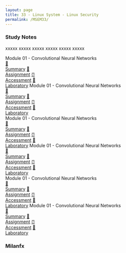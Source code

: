 ```yaml
---
layout: page
title: 33 - Linux System - Linux Security
permalink: /MSEM33/
---
```


<h3>Study Notes</h3>

xxxxx xxxxx xxxxx xxxxx xxxxx xxxxx

<div>
  <span class="btn spec1"><span class="btn spec2">Module 01 - Convolutional Neural Networks</span>
  <br>
  <a href="/05-MSEM-Courses/MSEM01/M1/" class="btn box1">📝<br>Summary</a>
  <a href="/05-MSEM-Courses/MSEM01/M1/" class="btn box2">📖<br>Assignment</a>
  <a href="/05-MSEM-Courses/MSEM01/M1/" class="btn box3">⏰<br>Accessment</a>
  <a href="/05-MSEM-Courses/MSEM01/M1/" class="btn box4">📂<br>Laboratory</a>
  </span>
  <span class="btn spec1"><span class="btn spec2">Module 01 - Convolutional Neural Networks</span>
  <br>
  <a href="/05-MSEM-Courses/MSEM01/M1/" class="btn box1">📝<br>Summary</a>
  <a href="/05-MSEM-Courses/MSEM01/M1/" class="btn box2">📖<br>Assignment</a>
  <a href="/05-MSEM-Courses/MSEM01/M1/" class="btn box3">⏰<br>Accessment</a>
  <a href="/05-MSEM-Courses/MSEM01/M1/" class="btn box4">📂<br>Laboratory</a>
  </span>
</div>

<div>
  <span class="btn spec1"><span class="btn spec2">Module 01 - Convolutional Neural Networks</span>
  <br>
  <a href="/05-MSEM-Courses/MSEM01/M1/" class="btn box1">📝<br>Summary</a>
  <a href="/05-MSEM-Courses/MSEM01/M1/" class="btn box2">📖<br>Assignment</a>
  <a href="/05-MSEM-Courses/MSEM01/M1/" class="btn box3">⏰<br>Accessment</a>
  <a href="/05-MSEM-Courses/MSEM01/M1/" class="btn box4">📂<br>Laboratory</a>
  </span>
  <span class="btn spec1"><span class="btn spec2">Module 01 - Convolutional Neural Networks</span>
  <br>
  <a href="/05-MSEM-Courses/MSEM01/M1/" class="btn box1">📝<br>Summary</a>
  <a href="/05-MSEM-Courses/MSEM01/M1/" class="btn box2">📖<br>Assignment</a>
  <a href="/05-MSEM-Courses/MSEM01/M1/" class="btn box3">⏰<br>Accessment</a>
  <a href="/05-MSEM-Courses/MSEM01/M1/" class="btn box4">📂<br>Laboratory</a>
  </span>
</div>

<div>
  <span class="btn spec1"><span class="btn spec2">Module 01 - Convolutional Neural Networks</span>
  <br>
  <a href="/05-MSEM-Courses/MSEM01/M1/" class="btn box1">📝<br>Summary</a>
  <a href="/05-MSEM-Courses/MSEM01/M1/" class="btn box2">📖<br>Assignment</a>
  <a href="/05-MSEM-Courses/MSEM01/M1/" class="btn box3">⏰<br>Accessment</a>
  <a href="/05-MSEM-Courses/MSEM01/M1/" class="btn box4">📂<br>Laboratory</a>
  </span>
  <span class="btn spec1"><span class="btn spec2">Module 01 - Convolutional Neural Networks</span>
  <br>
  <a href="/05-MSEM-Courses/MSEM01/M1/" class="btn box1">📝<br>Summary</a>
  <a href="/05-MSEM-Courses/MSEM01/M1/" class="btn box2">📖<br>Assignment</a>
  <a href="/05-MSEM-Courses/MSEM01/M1/" class="btn box3">⏰<br>Accessment</a>
  <a href="/05-MSEM-Courses/MSEM01/M1/" class="btn box4">📂<br>Laboratory</a>
  </span>
</div>

<h3>Milanfx</h3>

